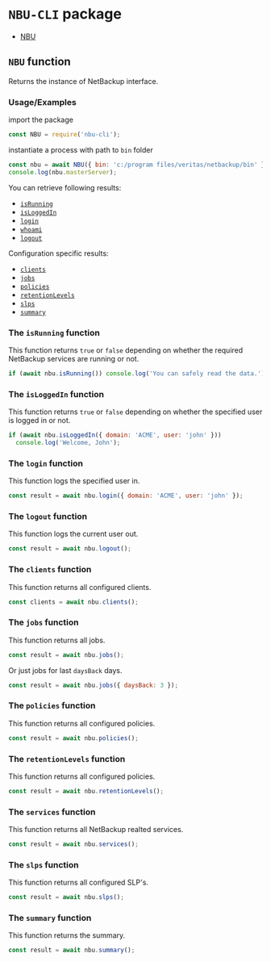 # `NBU-CLI` package

- [NBU](#nbu)

<a name="nbu"></a>

## `NBU` function

Returns the instance of NetBackup interface.

### Usage/Examples

import the package

```javascript
const NBU = require('nbu-cli');
```

instantiate a process with path to `bin` folder

```javascript
const nbu = await NBU({ bin: 'c:/program files/veritas/netbackup/bin' });
console.log(nbu.masterServer);
```

You can retrieve following results:

- [`isRunning`](#is-running)
- [`isLoggedIn`](#is-logged-in)
- [`login`](#login)
- [`whoami`](#who-am-i)
- [`logout`](#logout)

Configuration specific results:

- [`clients`](#clients)
- [`jobs`](#jobs)
- [`policies`](#policies)
- [`retentionLevels`](#retention-levels)
- [`slps`](#slps)
- [`summary`](#summary)

<a name="is-running"></a>

### The `isRunning` function

This function returns `true` or `false` depending on whether the required NetBackup services are running or not.

```javascript
if (await nbu.isRunning()) console.log('You can safely read the data.');
```

<a name="is-logged-in"></a>

### The `isLoggedIn` function

This function returns `true` or `false` depending on whether the specified user is logged in or not.

```javascript
if (await nbu.isLoggedIn({ domain: 'ACME', user: 'john' }))
  console.log('Welcome, John');
```

<a name="login"></a>

### The `login` function

This function logs the specified user in.

```javascript
const result = await nbu.login({ domain: 'ACME', user: 'john' });
```

<a name="logout"></a>

### The `logout` function

This function logs the current user out.

```javascript
const result = await nbu.logout();
```

<a name="clients"></a>

### The `clients` function

This function returns all configured clients.

```javascript
const clients = await nbu.clients();
```

<a name="jobs"></a>

### The `jobs` function

This function returns all jobs.

```javascript
const result = await nbu.jobs();
```

Or just jobs for last `daysBack` days.

```javascript
const result = await nbu.jobs({ daysBack: 3 });
```

<a name="policies"></a>

### The `policies` function

This function returns all configured policies.

```javascript
const result = await nbu.policies();
```

<a name="retentionLevels"></a>

### The `retentionLevels` function

This function returns all configured policies.

```javascript
const result = await nbu.retentionLevels();
```

<a name="services"></a>

### The `services` function

This function returns all NetBackup realted services.

```javascript
const result = await nbu.services();
```

<a name="slps"></a>

### The `slps` function

This function returns all configured SLP's.

```javascript
const result = await nbu.slps();
```

<a name="summary"></a>

### The `summary` function

This function returns the summary.

```javascript
const result = await nbu.summary();
```
